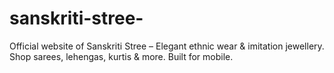 # sanskriti-stree-
Official website of Sanskriti Stree – Elegant ethnic wear &amp; imitation jewellery. Shop sarees, lehengas, kurtis &amp; more. Built for mobile.
